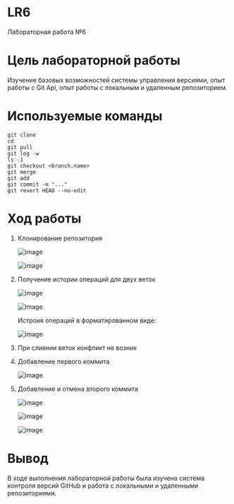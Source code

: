 # LR6
Лабораторная работа №6
# Цель лабораторной работы
Изучение базовых возможностей системы управления версиями, опыт работы с Git Api, опыт работы с локальным и удаленным репозиторием.
# Используемые команды
```
git clone
cd
git pull 
git log -w
ls -1
git checkout <branch.name>
git merge
git add
git commit -m "..."
git revert HEAD --no-edit
```
# Ход работы
1. Клонирование репозитория
   
   ![image](https://github.com/sinnnkaa/LR6/assets/113597644/43829470-29d8-4270-a08d-5aed516b6ccd)

   ![image](https://github.com/sinnnkaa/LR6/assets/113597644/8e38c284-03ea-41c8-a515-a1d70cb25bef)

2. Получение истории операций для двух веток

   ![image](https://github.com/sinnnkaa/LR6/assets/113597644/d743e233-cc03-45f6-837e-5afe7744c307)

   ![image](https://github.com/sinnnkaa/LR6/assets/113597644/d2ebcb65-6e8b-4629-9ceb-2249b3e1924f)

   Истроия операций в форматированном виде:

   ![image](https://github.com/sinnnkaa/LR6/assets/113597644/bab02fc8-95ee-42a0-9580-abcf0c8e315f)

4. При слиянии веток конфликт не возник
5. Добавление первого коммита

   ![image](https://github.com/sinnnkaa/LR6/assets/113597644/e087e41d-31be-4eb3-ae0b-4f935dbeaea7)

6. Добавление и отмена второго коммита

   ![image](https://github.com/sinnnkaa/LR6/assets/113597644/f74ddbbb-49e2-456b-b698-7b594eddc353)

   ![image](https://github.com/sinnnkaa/LR6/assets/113597644/aaee2255-4e48-4837-895a-bff05c524c44)

   ![image](https://github.com/sinnnkaa/LR6/assets/113597644/9abffba9-1730-49d2-8ccb-9fce5cafb1d4)


# Вывод
В ходе выполнения лабораторной работы была изучена система контроля версий GitHub и работа с локальными и удаленными репозиториями.

